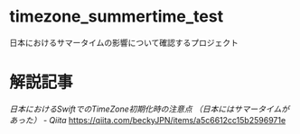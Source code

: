 # timezone_summertime_test
日本におけるサマータイムの影響について確認するプロジェクト

# 解説記事

*日本におけるSwiftでのTimeZone初期化時の注意点 （日本にはサマータイムがあった） - Qiita*
https://qiita.com/beckyJPN/items/a5c6612cc15b2596971e
